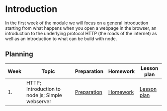 # Introduction

In the first week of the module we will focus on a general introduction starting from what happens when you open a webpage in the browser, an introduction to the underlying protocol HTTP (the roads of the internet) as well as an introduction to what can be build with node.

## Planning

| Week | Topic                                           | Preparation                     | Homework                         | Lesson plan                     |
| ---- | ----------------------------------------------- | ------------------------------- | -------------------------------- | ------------------------------- |
| 1.   | HTTP; Introduction to node js; Simple webserver | [Preparation](./preparation.md) | [Homework](./homework/README.md) | [Lesson plan](./lesson-plan.md) |
